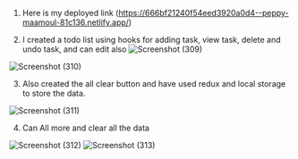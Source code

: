 1. Here is my deployed link
 (https://666bf21240f54eed3920a0d4--peppy-maamoul-81c136.netlify.app/)

2. I created a todo list using hooks for adding task, view task, delete and undo task, and can edit also
![Screenshot (309)](https://github.com/Kumarijaya123/To-do-app/assets/81750694/a600ae54-a743-448e-b27f-8c3f1f0e3b0c)


![Screenshot (310)](https://github.com/Kumarijaya123/To-do-app/assets/81750694/c5c851c4-8dd6-48fb-8f80-e56ef8c05a7b)

   3. Also created the all clear button and have used redux and local storage to store the data.
      
![Screenshot (311)](https://github.com/Kumarijaya123/To-do-app/assets/81750694/33417b73-b9f9-4f35-b75b-17460b74bb51)


4. Can All more and clear all the data

![Screenshot (312)](https://github.com/Kumarijaya123/To-do-app/assets/81750694/1fd31061-93f2-4f6c-bfbc-4015cc498ca4)
![Screenshot (313)](https://github.com/Kumarijaya123/To-do-app/assets/81750694/f4aab372-8a77-4fc3-be93-14d4024367a4)
